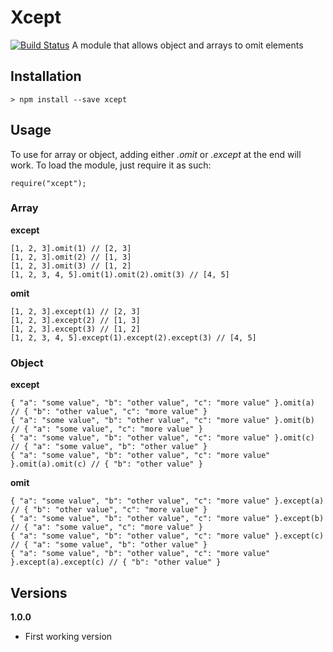 # Xcept

[![Build Status](https://travis-ci.org/joeyism/node-xcept.svg?branch=master)](https://travis-ci.org/joeyism/node-xcept)
A module that allows object and arrays to omit elements

## Installation

    > npm install --save xcept

## Usage
To use for array or object, adding either *.omit* or *.except* at the end will work. To load the module, just require it as such:

    require("xcept");

### Array

**except**

    [1, 2, 3].omit(1) // [2, 3]
    [1, 2, 3].omit(2) // [1, 3]
    [1, 2, 3].omit(3) // [1, 2]
    [1, 2, 3, 4, 5].omit(1).omit(2).omit(3) // [4, 5]

**omit**
    
    [1, 2, 3].except(1) // [2, 3]
    [1, 2, 3].except(2) // [1, 3]
    [1, 2, 3].except(3) // [1, 2]
    [1, 2, 3, 4, 5].except(1).except(2).except(3) // [4, 5]

### Object

**except**

    { "a": "some value", "b": "other value", "c": "more value" }.omit(a) // { "b": "other value", "c": "more value" }
    { "a": "some value", "b": "other value", "c": "more value" }.omit(b) // { "a": "some value", "c": "more value" }
    { "a": "some value", "b": "other value", "c": "more value" }.omit(c) // { "a": "some value", "b": "other value" } 
    { "a": "some value", "b": "other value", "c": "more value" }.omit(a).omit(c) // { "b": "other value" } 

**omit**

    { "a": "some value", "b": "other value", "c": "more value" }.except(a) // { "b": "other value", "c": "more value" }
    { "a": "some value", "b": "other value", "c": "more value" }.except(b) // { "a": "some value", "c": "more value" }
    { "a": "some value", "b": "other value", "c": "more value" }.except(c) // { "a": "some value", "b": "other value" } 
    { "a": "some value", "b": "other value", "c": "more value" }.except(a).except(c) // { "b": "other value" } 

## Versions
**1.0.0**
* First working version
